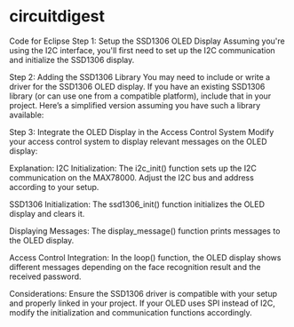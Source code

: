 # circuitdigest
Code for Eclipse
Step 1: Setup the SSD1306 OLED Display
Assuming you're using the I2C interface, you'll first need to set up the I2C communication and initialize the SSD1306 display.

Step 2: Adding the SSD1306 Library
You may need to include or write a driver for the SSD1306 OLED display. If you have an existing SSD1306 library (or can use one from a compatible platform), include that in your project. Here’s a simplified version assuming you have such a library available:

Step 3: Integrate the OLED Display in the Access Control System
Modify your access control system to display relevant messages on the OLED display:

Explanation:
I2C Initialization: The i2c_init() function sets up the I2C communication on the MAX78000. Adjust the I2C bus and address according to your setup.

SSD1306 Initialization: The ssd1306_init() function initializes the OLED display and clears it.

Displaying Messages: The display_message() function prints messages to the OLED display.

Access Control Integration: In the loop() function, the OLED display shows different messages depending on the face recognition result and the received password.

Considerations:
Ensure the SSD1306 driver is compatible with your setup and properly linked in your project.
If your OLED uses SPI instead of I2C, modify the initialization and communication functions accordingly.
